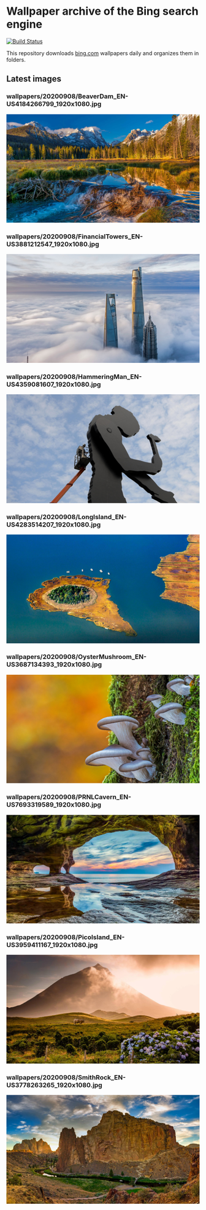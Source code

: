 # Wallpaper archive of the Bing search engine

[![Build Status](https://travis-ci.org/kijart/bing-daily-images-dl.svg?branch=wallpapers)](https://travis-ci.org/kijart/bing-daily-images-dl)

This repository downloads [bing.com](https://www.bing.com) wallpapers daily and organizes them in folders.

## Latest images

<!-- Wallpapers -->

### wallpapers/20200908/BeaverDam_EN-US4184266799_1920x1080.jpg

![wallpapers/20200908/BeaverDam_EN-US4184266799_1920x1080.jpg](wallpapers/20200908/BeaverDam_EN-US4184266799_1920x1080.jpg)

### wallpapers/20200908/FinancialTowers_EN-US3881212547_1920x1080.jpg

![wallpapers/20200908/FinancialTowers_EN-US3881212547_1920x1080.jpg](wallpapers/20200908/FinancialTowers_EN-US3881212547_1920x1080.jpg)

### wallpapers/20200908/HammeringMan_EN-US4359081607_1920x1080.jpg

![wallpapers/20200908/HammeringMan_EN-US4359081607_1920x1080.jpg](wallpapers/20200908/HammeringMan_EN-US4359081607_1920x1080.jpg)

### wallpapers/20200908/LongIsland_EN-US4283514207_1920x1080.jpg

![wallpapers/20200908/LongIsland_EN-US4283514207_1920x1080.jpg](wallpapers/20200908/LongIsland_EN-US4283514207_1920x1080.jpg)

### wallpapers/20200908/OysterMushroom_EN-US3687134393_1920x1080.jpg

![wallpapers/20200908/OysterMushroom_EN-US3687134393_1920x1080.jpg](wallpapers/20200908/OysterMushroom_EN-US3687134393_1920x1080.jpg)

### wallpapers/20200908/PRNLCavern_EN-US7693319589_1920x1080.jpg

![wallpapers/20200908/PRNLCavern_EN-US7693319589_1920x1080.jpg](wallpapers/20200908/PRNLCavern_EN-US7693319589_1920x1080.jpg)

### wallpapers/20200908/PicoIsland_EN-US3959411167_1920x1080.jpg

![wallpapers/20200908/PicoIsland_EN-US3959411167_1920x1080.jpg](wallpapers/20200908/PicoIsland_EN-US3959411167_1920x1080.jpg)

### wallpapers/20200908/SmithRock_EN-US3778263265_1920x1080.jpg

![wallpapers/20200908/SmithRock_EN-US3778263265_1920x1080.jpg](wallpapers/20200908/SmithRock_EN-US3778263265_1920x1080.jpg)

